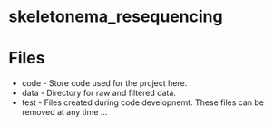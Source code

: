 # skeletonema_resequencing

# Files
* code - Store code used for the project here.
* data - Directory for raw and filtered data.
* test - Files created during code developnemt. These files can be removed at any time ...
